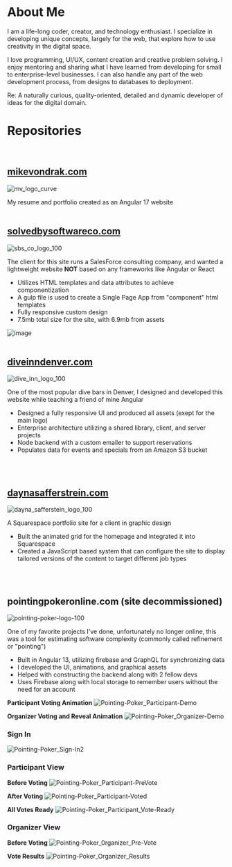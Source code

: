 # About Me
I am a life-long coder, creator, and technology enthusiast. I specialize in developing unique concepts, largely for the web, that explore how to use creativity in the digital space.

I love programming, UI/UX, content creation and creative problem solving. I enjoy mentoring and sharing what I have learned from developing for small to enterprise-level businesses. I can also handle any part of the web development process, from designs to databases to deployment.

Re: A naturally curious, quality-oriented, detailed and dynamic developer of ideas for the digital domain.

# Repositories
<br/>

## [mikevondrak.com](https://github.com/MikeVondrak/mike-vondrak)
![mv_logo_curve](https://github.com/user-attachments/assets/e5984a68-7619-4a27-ae0a-827e31c6ff0b)

My resume and portfolio created as an Angular 17 website
<br/>
<br/>

## [solvedbysoftwareco.com](https://github.com/MikeVondrak/SolvedBySoftware) 
![sbs_co_logo_100](https://github.com/user-attachments/assets/168fee36-04c4-4c3c-8034-285ba961bd0d)

The client for this site runs a SalesForce consulting company, and wanted a lightweight website **NOT** based on any frameworks like Angular or React
* Utilizes HTML templates and data attributes to achieve componentization
* A gulp file is used to create a Single Page App from "component" html templates
* Fully responsive custom design
* 7.5mb total size for the site, with 6.9mb from assets

![image](https://github.com/user-attachments/assets/8cc25695-7ec9-431c-8adb-7ee3bf374068)
<br/>
<br/>

## [diveinndenver.com](https://github.com/MikeVondrak/dive-inn-workspace)
![dive_inn_logo_100](https://github.com/user-attachments/assets/f618625f-f153-48ce-a3aa-7350646a7657)

One of the most popular dive bars in Denver, I designed and developed this website while teaching a friend of mine Angular
* Designed a fully responsive UI and produced all assets (exept for the main logo)
* Enterprise architecture utilizing a shared library, client, and server projects
* Node backend with a custom emailer to support reservations
* Populates data for events and specials from an Amazon S3 bucket
<br/>
<br/>

## [daynasafferstrein.com](https://daynasafferstrein.com)
![dayna_safferstein_logo_100](https://github.com/user-attachments/assets/242dbf7f-426f-4418-9d95-a2aa5d203d12)

A Squarespace portfolio site for a client in graphic design
* Built the animated grid for the homepage and integrated it into Squarespace
* Created a JavaScript based system that can configure the site to display tailored versions of the content to target different job types
<br/>
<br/>

## pointingpokeronline.com (site decommissioned)
![pointing-poker-logo-100](https://github.com/user-attachments/assets/d39207c7-a1e0-4438-b6e4-cc28d09eae9b)

One of my favorite projects I've done, unfortunately no longer online, this was a tool for estimating software complexity (commonly called refinement or "pointing")
* Built in Angular 13, utilizing firebase and GraphQL for synchronizing data
* I developed the UI, animations, and graphical assets
* Helped with constructing the backend along with 2 fellow devs
* Uses Firebase along with local storage to remember users without the need for an account

**Participant Voting Animation**
![Pointing-Poker_Participant-Demo](https://github.com/user-attachments/assets/623ea3ef-aab9-4bca-9a57-1b4ad3bbf879)

**Organizer Voting and Reveal Animation**
![Pointing-Poker_Organizer-Demo](https://github.com/user-attachments/assets/81fb4871-e88c-41d6-8ef6-3157410651d6)

### Sign In
![Pointing-Poker_Sign-In2](https://github.com/user-attachments/assets/770fde69-263c-4fb6-8d81-03879fe4d58c)

### Participant View
**Before Voting**
![Pointing-Poker_Participant-PreVote](https://github.com/user-attachments/assets/87e7d513-9ff4-468b-895d-9ff9a8129b8f)

**After Voting**
![Pointing-Poker_Participant-Voted](https://github.com/user-attachments/assets/87806a4d-e232-4bfd-ae8d-5ad50255afb1)

**All Votes Ready**
![Pointing-Poker_Participant_Vote-Ready](https://github.com/user-attachments/assets/e273ea6d-087b-43c1-9667-28d208d09428)

### Organizer View
**Before Voting**
![Pointing-Poker_0rganizer_Pre-Vote](https://github.com/user-attachments/assets/cebd3b2d-08f8-4262-a7c9-213b9b854002)

**Vote Results**
![Pointing-Poker_Organizer_Results](https://github.com/user-attachments/assets/c09532cc-727e-49d7-8fa9-582357547bfb)

